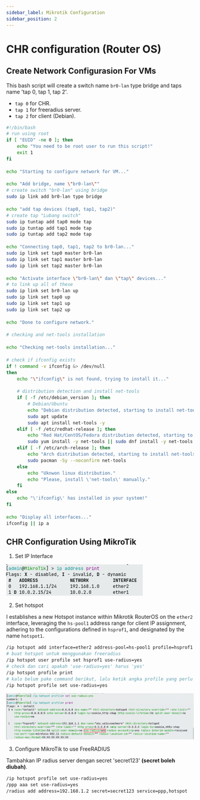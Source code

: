 ```yaml
---
sidebar_label: Mikrotik Configuration
sidebar_position: 2
---
```


# CHR configuration (Router OS)

## Create Network Configurasion For VMs

This bash script will create a switch name `br0-lan` type bridge and taps name 'tap 0, tap 1, tap 2'.

- ```tap 0``` for CHR.
- ```tap 1``` for freeradius server.
- ```tap 2``` for client (Debian).
<!-- ```tap 3``` for client (Arch GUI). -->

```sh
#!/bin/bash
# run using root
if [ "EUID" -ne 0 ]; then
    echo "You need to be root user to run this script!"
    exit 1
fi

echo "Starting to configure network for VM..."

echo "Add bridge, name \"br0-lan\""
# create switch "br0-lan" using bridge
sudo ip link add br0-lan type bridge

echo "add tap devices (tap0, tap1, tap2)"
# create tap "Lubang switch" 
sudo ip tuntap add tap0 mode tap
sudo ip tuntap add tap1 mode tap
sudo ip tuntap add tap2 mode tap

echo "Connecting tap0, tap1, tap2 to br0-lan..."
sudo ip link set tap0 master br0-lan
sudo ip link set tap1 master br0-lan
sudo ip link set tap2 master br0-lan

echo "Activate interface \"br0-lan\" dan \"tap\" devices..." 
# to link up all of these 
sudo ip link set br0-lan up
sudo ip link set tap0 up
sudo ip link set tap1 up
sudo ip link set tap2 up

echo "Done to configure network."

# checking and net-tools installation

echo "Checking net-tools installation..."

# check if ifconfig exists
if ! command -v ifconfig &> /dev/null
then
    echo "\"ifconfig\" is not found, trying to install it..."

    # distribution detection and install net-tools
    if [ -f /etc/debian_version ]; then
        # Debian/Ubuntu
        echo "Debian distribution detected, starting to install net-tools..."
        sudo apt update
        sudo apt install net-tools -y
    elif [ -f /etc/redhat-release ]; then
        echo "Red Hat/CentOS/Fedora distribution detected, starting to install net-tools..."
        sudo yum install -y net-tools || sudo dnf install -y net-tools
    elif [ -f /etc/arch-release ]; then
        echo "Arch distribution detected, starting to install net-tools..."
        sudo pacman -Sy --noconfirm net-tools 
    else
        echo "Uknwon linux distribution."
        echo "Please, install \'net-tools\' manually."
    fi
else 
    echo "\'ifconfig\' has installed in your system!"
fi 

echo "Display all interfaces..."
ifconfig || ip a

```

## CHR Configuration Using MikroTik

1. Set IP Interface

![IP list](./img/addres-list.png)

2. Set hotspot

I establishes a new Hotspot instance within Mikrotik RouterOS on the `ether2` interface, leveraging the `hs-pool1` address range for client IP assignment, adhering to the configurations defined in `hsprof1`, and designated by the name `hotspot1`.

```sh
/ip hotspot add interface=ether2 address-pool=hs-pool1 profile=hsprof1 name=hotspot1
# buat hotspot untuk menggunakan freeradius
/ip hotspot user profile set hsprof1 use-radius=yes
# check dan cari apakah 'use-radius=yes' harus 'yes'
/ip hotspot profile print
# kalo belum pake command berikut, lalu ketik angka profile yang perlu diseting menggunakan freeradius
/ip hotspot profile set use-radius=yes
```

![hsprof](./img/hsprofile.png)

3. Configure MikroTik to use FreeRADIUS

Tambahkan IP radius server dengan secret 'secret123' **(secret boleh diubah)**.

```sh
/ip hotspot profile set use-radius=yes
/ppp aaa set use-radius=yes
/radius add address=192.168.1.2 secret=secret123 service=ppp,hotspot
```

